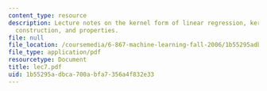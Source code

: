 ```yaml
---
content_type: resource
description: Lecture notes on the kernel form of linear regression, kernels, examples,
  construction, and properties.
file: null
file_location: /coursemedia/6-867-machine-learning-fall-2006/1b55295adbca700abfa7356a4f832e33_lec7.pdf
file_type: application/pdf
resourcetype: Document
title: lec7.pdf
uid: 1b55295a-dbca-700a-bfa7-356a4f832e33
---
```

